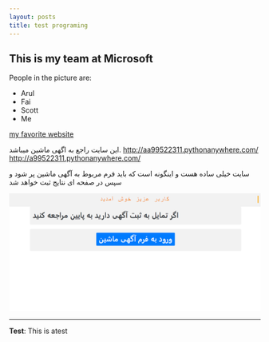 ```yaml
---
layout: posts
title: test programing
---
```


## This is my team at Microsoft
People in the picture are:
- Arul
- Fai
- Scott
- Me

[my favorite website](http://www.google.com)

این سایت راجع به اگهی ماشین میباشد.
http://aa99522311.pythonanywhere.com/
http://a99522311.pythonanywhere.com/


سایت  خیلی ساده هست و اینگونه است که باید فرم مربوط به آگهی ماشین پر شود و سپس در صفحه ای نتایج ثبت خواهد شد

![alt text](../assets/images/Capture.PNG  "Team Picture")

---
**Test**: This is atest
